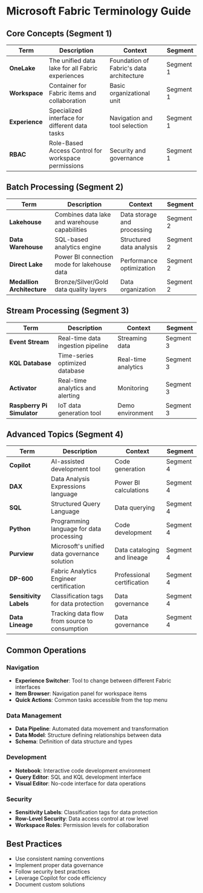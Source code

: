 # Microsoft Fabric Terminology Guide

## Core Concepts (Segment 1)

| Term | Description | Context | Segment |
|------|-------------|---------|---------|
| **OneLake** | The unified data lake for all Fabric experiences | Foundation of Fabric's data architecture | Segment 1 |
| **Workspace** | Container for Fabric items and collaboration | Basic organizational unit | Segment 1 |
| **Experience** | Specialized interface for different data tasks | Navigation and tool selection | Segment 1 |
| **RBAC** | Role-Based Access Control for workspace permissions | Security and governance | Segment 1 |

## Batch Processing (Segment 2)

| Term | Description | Context | Segment |
|------|-------------|---------|---------|
| **Lakehouse** | Combines data lake and warehouse capabilities | Data storage and processing | Segment 2 |
| **Data Warehouse** | SQL-based analytics engine | Structured data analysis | Segment 2 |
| **Direct Lake** | Power BI connection mode for lakehouse data | Performance optimization | Segment 2 |
| **Medallion Architecture** | Bronze/Silver/Gold data quality layers | Data organization | Segment 2 |

## Stream Processing (Segment 3)

| Term | Description | Context | Segment |
|------|-------------|---------|---------|
| **Event Stream** | Real-time data ingestion pipeline | Streaming data | Segment 3 |
| **KQL Database** | Time-series optimized database | Real-time analytics | Segment 3 |
| **Activator** | Real-time analytics and alerting | Monitoring | Segment 3 |
| **Raspberry Pi Simulator** | IoT data generation tool | Demo environment | Segment 3 |

## Advanced Topics (Segment 4)

| Term | Description | Context | Segment |
|------|-------------|---------|---------|
| **Copilot** | AI-assisted development tool | Code generation | Segment 4 |
| **DAX** | Data Analysis Expressions language | Power BI calculations | Segment 4 |
| **SQL** | Structured Query Language | Data querying | Segment 4 |
| **Python** | Programming language for data processing | Code development | Segment 4 |
| **Purview** | Microsoft's unified data governance solution | Data cataloging and lineage | Segment 4 |
| **DP-600** | Fabric Analytics Engineer certification | Professional certification | Segment 4 |
| **Sensitivity Labels** | Classification tags for data protection | Data governance | Segment 4 |
| **Data Lineage** | Tracking data flow from source to consumption | Data governance | Segment 4 |

## Common Operations

### Navigation
- **Experience Switcher**: Tool to change between different Fabric interfaces
- **Item Browser**: Navigation panel for workspace items
- **Quick Actions**: Common tasks accessible from the top menu

### Data Management
- **Data Pipeline**: Automated data movement and transformation
- **Data Model**: Structure defining relationships between data
- **Schema**: Definition of data structure and types

### Development
- **Notebook**: Interactive code development environment
- **Query Editor**: SQL and KQL development interface
- **Visual Editor**: No-code interface for data operations

### Security
- **Sensitivity Labels**: Classification tags for data protection
- **Row-Level Security**: Data access control at row level
- **Workspace Roles**: Permission levels for collaboration

## Best Practices
- Use consistent naming conventions
- Implement proper data governance
- Follow security best practices
- Leverage Copilot for code efficiency
- Document custom solutions 